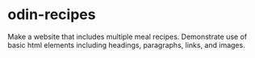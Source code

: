 # odin-recipes
Make a website that includes multiple meal recipes.
Demonstrate use of basic html elements including headings, paragraphs, links, and images.